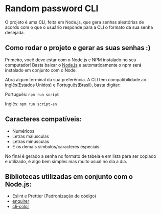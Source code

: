 # Random password CLI

O projeto é uma CLI, feita em Node.js, que gera senhas aleatórias de acordo com o que o usuário responde para a CLI o formato da sua senha desejada.

## Como rodar o projeto e gerar as suas senhas :)

Primeiro, você deve estar com o Node.js e NPM instalado no seu computador! Basta baixar o [Node.js](https://nodejs.org/pt) e automaticamente o npm será instalado em conjunto com o Node.

Abra algum terminal da sua preferência. A CLI tem compatibilidade ao inglês(Estados Unidos) e Português(Brasil), basta digitar:

Português: `npm run script`

Inglês: `npm run script-en`

## Caracteres compatíveis:

- Numéricos
- Letras maiúsculas
- Letras minúsculas
- E os demais símbolos/caracteres especiais

No final é gerado a senha no formato de tabela e em lista para ser copiado e utilizado, é algo bem simples mas muito usual no dia a dia.

## Bibliotecas utilizadas em conjunto com o Node.js:

- Eslint e Prettier (Padronização de código)
- [enquirer](https://www.npmjs.com/package/enquirer)
- [cli-color](https://www.npmjs.com/package/cli-color)
